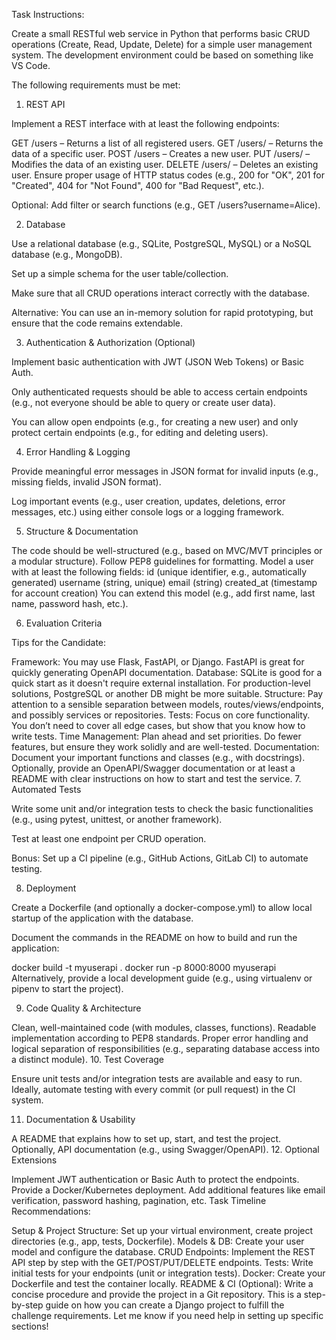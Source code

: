 Task Instructions:

Create a small RESTful web service in Python that performs basic CRUD operations (Create, Read, Update, Delete) for a simple user management system. The development environment could be based on something like VS Code.

The following requirements must be met:

1. REST API

Implement a REST interface with at least the following endpoints:

GET /users – Returns a list of all registered users.
GET /users/ – Returns the data of a specific user.
POST /users – Creates a new user.
PUT /users/ – Modifies the data of an existing user.
DELETE /users/ – Deletes an existing user.
Ensure proper usage of HTTP status codes (e.g., 200 for "OK", 201 for "Created", 404 for "Not Found", 400 for "Bad Request", etc.).

Optional: Add filter or search functions (e.g., GET /users?username=Alice).

2. Database

Use a relational database (e.g., SQLite, PostgreSQL, MySQL) or a NoSQL database (e.g., MongoDB).

Set up a simple schema for the user table/collection.

Make sure that all CRUD operations interact correctly with the database.

Alternative: You can use an in-memory solution for rapid prototyping, but ensure that the code remains extendable.

3. Authentication & Authorization (Optional)

Implement basic authentication with JWT (JSON Web Tokens) or Basic Auth.

Only authenticated requests should be able to access certain endpoints (e.g., not everyone should be able to query or create user data).

You can allow open endpoints (e.g., for creating a new user) and only protect certain endpoints (e.g., for editing and deleting users).

4. Error Handling & Logging

Provide meaningful error messages in JSON format for invalid inputs (e.g., missing fields, invalid JSON format).

Log important events (e.g., user creation, updates, deletions, error messages, etc.) using either console logs or a logging framework.

5. Structure & Documentation

The code should be well-structured (e.g., based on MVC/MVT principles or a modular structure).
Follow PEP8 guidelines for formatting.
Model a user with at least the following fields:
id (unique identifier, e.g., automatically generated)
username (string, unique)
email (string)
created_at (timestamp for account creation)
You can extend this model (e.g., add first name, last name, password hash, etc.).

6. Evaluation Criteria

Tips for the Candidate:

Framework: You may use Flask, FastAPI, or Django. FastAPI is great for quickly generating OpenAPI documentation.
Database: SQLite is good for a quick start as it doesn't require external installation. For production-level solutions, PostgreSQL or another DB might be more suitable.
Structure: Pay attention to a sensible separation between models, routes/views/endpoints, and possibly services or repositories.
Tests: Focus on core functionality. You don’t need to cover all edge cases, but show that you know how to write tests.
Time Management: Plan ahead and set priorities. Do fewer features, but ensure they work solidly and are well-tested.
Documentation: Document your important functions and classes (e.g., with docstrings).
Optionally, provide an OpenAPI/Swagger documentation or at least a README with clear instructions on how to start and test the service.
7. Automated Tests

Write some unit and/or integration tests to check the basic functionalities (e.g., using pytest, unittest, or another framework).

Test at least one endpoint per CRUD operation.

Bonus: Set up a CI pipeline (e.g., GitHub Actions, GitLab CI) to automate testing.

8. Deployment

Create a Dockerfile (and optionally a docker-compose.yml) to allow local startup of the application with the database.

Document the commands in the README on how to build and run the application:

docker build -t myuserapi .
docker run -p 8000:8000 myuserapi
Alternatively, provide a local development guide (e.g., using virtualenv or pipenv to start the project).

9. Code Quality & Architecture

Clean, well-maintained code (with modules, classes, functions).
Readable implementation according to PEP8 standards.
Proper error handling and logical separation of responsibilities (e.g., separating database access into a distinct module).
10. Test Coverage

Ensure unit tests and/or integration tests are available and easy to run. Ideally, automate testing with every commit (or pull request) in the CI system.

11. Documentation & Usability

A README that explains how to set up, start, and test the project.
Optionally, API documentation (e.g., using Swagger/OpenAPI).
12. Optional Extensions

Implement JWT authentication or Basic Auth to protect the endpoints.
Provide a Docker/Kubernetes deployment.
Add additional features like email verification, password hashing, pagination, etc.
Task Timeline Recommendations:

Setup & Project Structure: Set up your virtual environment, create project directories (e.g., app, tests, Dockerfile).
Models & DB: Create your user model and configure the database.
CRUD Endpoints: Implement the REST API step by step with the GET/POST/PUT/DELETE endpoints.
Tests: Write initial tests for your endpoints (unit or integration tests).
Docker: Create your Dockerfile and test the container locally.
README & CI (Optional): Write a concise procedure and provide the project in a Git repository.
This is a step-by-step guide on how you can create a Django project to fulfill the challenge requirements. Let me know if you need help in setting up specific sections!

